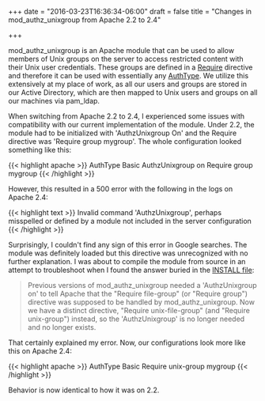 +++
date = "2016-03-23T16:36:34-06:00"
draft = false
title = "Changes in mod_authz_unixgroup from Apache 2.2 to 2.4"

+++

mod_authz_unixgroup is an Apache module that can be used to allow members of Unix groups on the server to access restricted content with their Unix user credentials. These groups are defined in a <a href="https://httpd.apache.org/docs/2.4/mod/mod_authz_core.html#require" target="_blank">Require</a> directive and therefore it can be used with essentially any <a href="https://httpd.apache.org/docs/current/mod/mod_authn_core.html#authtype" target="_blank">AuthType</a>. We utilize this extensively at my place of work, as all our users and groups are stored in our Active Directory, which are then mapped to Unix users and groups on all our machines via pam_ldap.

When switching from Apache 2.2 to 2.4, I experienced some issues with compatibility with our current implementation of the module. Under 2.2, the module had to be initialized with 'AuthzUnixgroup On' and the Require directive was 'Require group mygroup'. The whole configuration looked something like this:

{{< highlight apache >}}
AuthType Basic
AuthzUnixgroup on
Require group mygroup
{{< /highlight >}}

However, this resulted in a 500 error with the following in the logs on Apache 2.4:

{{< highlight text >}}
Invalid command 'AuthzUnixgroup', perhaps misspelled or defined by a module not included in the server configuration
{{< /highlight >}}

Surprisingly, I couldn't find any sign of this error in Google searches. The module was definitely loaded but this directive was unrecognized with no further explanation. I was about to compile the module from source in an attempt to troubleshoot when I found the answer buried in the <a href="https://raw.githubusercontent.com/phokz/mod-auth-external/master/mod_authz_unixgroup/INSTALL" target="_blank">INSTALL file</a>:

> Previous versions of mod_authz_unixgroup needed a 'AuthzUnixgroup on' to tell Apache that the "Require file-group" (or "Require group") directive was supposed to be handled by mod_authz_unixgroup. Now we have a distinct directive, "Require unix-file-group" (and "Require unix-group") instead, so the 'AuthzUnixgroup' is no longer needed and no longer exists.

That certainly explained my error. Now, our configurations look more like this on Apache 2.4:

{{< highlight apache >}}
AuthType Basic
Require unix-group mygroup
{{< /highlight >}}

Behavior is now identical to how it was on 2.2.
